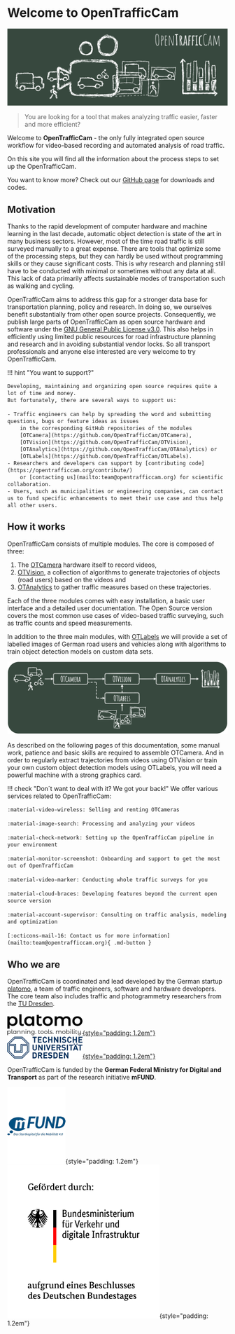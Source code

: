 # Welcome to OpenTrafficCam

![OpenTrafficCam Overview](OpenTrafficCam_1200.svg)

> You are looking for a tool that makes analyzing traffic easier, faster and more efficient?

Welcome to **OpenTrafficCam** - the only fully integrated open source workflow for video-based recording
and automated analysis of road traffic.

On this site you will find all the information about the process steps to set up the OpenTrafficCam.

You want to know more? Check out our [GitHub page](https://github.com/OpenTrafficCam) for downloads and codes.

## Motivation

Thanks to the rapid development of computer hardware and machine learning in the last decade,
automatic object detection is state of the art in many business sectors.
However, most of the time road traffic is still surveyed manually to a great expense.
There are tools that optimize some of the processing steps,
but they can hardly be used without programming skills or they cause significant costs.
This is why research and planning still have to be conducted with minimal or sometimes without any data at all.
This lack of data primarily affects sustainable modes of transportation such as walking and cycling.

OpenTrafficCam aims to address this gap for a stronger data base
for transportation planning, policy and research.
In doing so, we ourselves benefit substantially from other open source projects.
Consequently, we publish large parts of OpenTrafficCam as open source hardware and software
under the [GNU General Public License v3.0](https://github.com/OpenTrafficCam/OTVision/blob/master/LICENSE).
This also helps in efficiently using limited public resources for road infrastructure planning and research
and in avoiding substantial vendor locks.
So all transport professionals and anyone else interested are very welcome to try OpenTrafficCam.

!!! hint "You want to support?"

    Developing, maintaining and organizing open source requires quite a lot of time and money.
    But fortunately, there are several ways to support us:

    - Traffic engineers can help by spreading the word and submitting questions, bugs or feature ideas as issues
        in the corresponding GitHub repositories of the modules
        [OTCamera](https://github.com/OpenTrafficCam/OTCamera),
        [OTVision](https://github.com/OpenTrafficCam/OTVision),
        [OTAnalytics](https://github.com/OpenTrafficCam/OTAnalytics) or
        [OTLabels](https://github.com/OpenTrafficCam/OTLabels).
    - Researchers and developers can support by [contributing code](https://opentrafficcam.org/contribute/)
        or [contacting us](mailto:team@opentrafficcam.org) for scientific collaboration.
    - Users, such as municipalities or engineering companies, can contact us to fund specific enhancements to meet their use case and thus help all other users.

## How it works

OpenTrafficCam consists of multiple modules. The core is composed of three:

1. The [OTCamera](https://opentrafficcam.org/OTCamera/) hardware itself to record videos,
1. [OTVision](https://opentrafficcam.org/OTVision/), a collection of algorithms to generate trajectories
of objects (road users) based on the videos and
1. [OTAnalytics](https://opentrafficcam.org/OTAnalytics/) to gather traffic measures based on these trajectories.

Each of the three modules comes with easy installation, a basic user interface and a detailed user documentation.
The Open Source version covers the most common use cases of video-based traffic surveying,
such as traffic counts and speed measurements.

In addition to the three main modules, with [OTLabels](https://opentrafficcam.org/OTLabels/)
we will provide a set of labelled images of German road users and vehicles along with algorithms
to train object detection models on custom data sets.

![framework](framework_OTC_website.png)

As described on the following pages of this documentation, some manual work, patience and basic skills
are required to assemble OTCamera.
And in order to regularly extract trajectories from videos using OTVision or train your own custom object detection models
using OTLabels, you will need a powerful machine with a strong graphics card.

!!! check "Don´t want to deal with it? We got your back!"
    We offer various services related to OpenTrafficCam:

    :material-video-wireless: Selling and renting OTCameras

    :material-image-search: Processing and analyzing your videos

    :material-check-network: Setting up the OpenTrafficCam pipeline in your environment

    :material-monitor-screenshot: Onboarding and support to get the most out of OpenTrafficCam

    :material-video-marker: Conducting whole traffic surveys for you
    
    :material-cloud-braces: Developing features beyond the current open source version

    :material-account-supervisor: Consulting on traffic analysis, modeling and optimization

    [:octicons-mail-16: Contact us for more information](mailto:team@opentrafficcam.org){ .md-button }

<!-- TODO #49 Short description about Usecases -->

## Who we are

OpenTrafficCam is coordinated and lead developed by the German startup [platomo](https://platomo.de/),
a team of traffic engineers, software and hardware developers.
The core team also includes traffic and photogrammetry researchers from the
[TU Dresden](https://tu-dresden.de/bu/verkehr/ivs/ivst).

[![platomo](platomo_logo_black_h50.png){style="padding: 1.2em"}](https://platomo.de/)
[![TU Dresden](TUD_Logo_HKS41_h50.png){style="padding: 1.2em"}](https://tu-dresden.de/bu/verkehr/ivs/ivst)

OpenTrafficCam is funded by the **German Federal Ministry for Digital and Transport**
as part of the research initiative **mFUND**.

![mFUND](mFUND_Logo_Claim_sRGB_h175.PNG){style="padding: 1.2em"}
![German Federal Ministry for Digital and Transport](BMVI_Fz_2017_WebSVG_de.svg){style="padding: 1.2em"}
